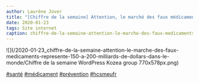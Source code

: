 ```yaml
---
author: Laurène Jover
title: "[Chiffre de la semaine] Attention, le marché des faux médicaments représente 150 à 200 milliards de dollars dans le monde."
date: 2020-01-23
tags: Site internet
caption: chiffre-de-la-semaine-attention-le-marche-des-faux-medicaments-represente-150-a-200-milliards-de-dollars-dans-le-monde.webp
---
```


![](/2020-01-23_chiffre-de-la-semaine-attention-le-marche-des-faux-medicaments-represente-150-a-200-milliards-de-dollars-dans-le-monde/Chiffre de la semaine WordPress Kozea group 770x578px.png)

[#santé](https://twitter.com/hashtag/santé?src=hashtag_click)
[#médicament](https://twitter.com/hashtag/médicament?src=hashtag_click)
[#prévention](https://twitter.com/hashtag/prévention?src=hashtag_click)
[#hcsmeufr](https://twitter.com/hashtag/hcsmeufr?src=hashtag_click)
